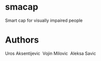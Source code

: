 # smacap
Smart cap for visually impaired people

# Authors
Uros Aksentijevic&nbsp;
Vojin Milovic&nbsp;
Aleksa Savic&nbsp;
